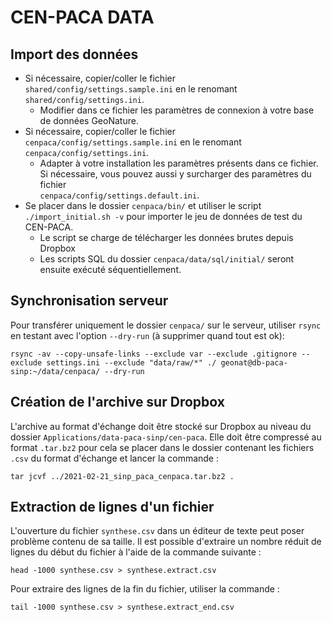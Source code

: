 # CEN-PACA DATA

## Import des données

* Si nécessaire, copier/coller le fichier `shared/config/settings.sample.ini` 
en le renomant `shared/config/settings.ini`.
    * Modifier dans ce fichier les paramètres de connexion à votre base de données GeoNature.
* Si nécessaire, copier/coller le fichier `cenpaca/config/settings.sample.ini` 
en le renomant `cenpaca/config/settings.ini`.
    * Adapter à votre installation les paramètres présents dans ce fichier. Si 
    nécessaire, vous pouvez aussi y surcharger des paramètres du fichier  
    `cenpaca/config/settings.default.ini`.
* Se placer dans le dossier `cenpaca/bin/` et utiliser le script 
`./import_initial.sh -v` pour importer le jeu de données de test du CEN-PACA.
    * Le script se charge de télécharger les données brutes depuis Dropbox
    * Les scripts SQL du dossier `cenpaca/data/sql/initial/` seront ensuite exécuté séquentiellement.

## Synchronisation serveur

Pour transférer uniquement le dossier `cenpaca/` sur le serveur, utiliser `rsync` 
en testant avec l'option `--dry-run` (à supprimer quand tout est ok):

```
rsync -av --copy-unsafe-links --exclude var --exclude .gitignore --exclude settings.ini --exclude "data/raw/*" ./ geonat@db-paca-sinp:~/data/cenpaca/ --dry-run
```

## Création de l'archive sur Dropbox

L'archive au format d'échange doit être stocké sur Dropbox au niveau du dossier 
`Applications/data-paca-sinp/cen-paca`.
Elle doit être compressé au format `.tar.bz2` pour cela se placer dans le
dossier contenant les fichiers `.csv` du format d'échange et lancer la commande :
```
tar jcvf ../2021-02-21_sinp_paca_cenpaca.tar.bz2 .
```

## Extraction de lignes d'un fichier

L'ouverture du fichier `synthese.csv` dans un éditeur de texte peut poser
problème contenu de sa taille.
Il est possible d'extraire un nombre réduit de lignes du début du fichier 
à l'aide de la commande suivante :
```
head -1000 synthese.csv > synthese.extract.csv
```
Pour extraire des lignes de la fin du fichier, utiliser la commande
:
```
tail -1000 synthese.csv > synthese.extract_end.csv
```
